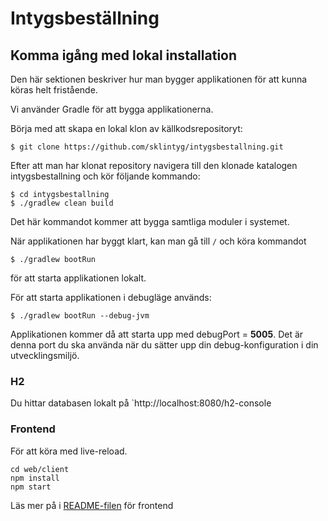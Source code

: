# Intygsbeställning

## Komma igång med lokal installation
Den här sektionen beskriver hur man bygger applikationen för att kunna köras helt fristående.

Vi använder Gradle för att bygga applikationerna.

Börja med att skapa en lokal klon av källkodsrepositoryt:

    $ git clone https://github.com/sklintyg/intygsbestallning.git

Efter att man har klonat repository navigera till den klonade katalogen intygsbestallning och kör följande kommando:

    $ cd intygsbestallning
    $ ./gradlew clean build

Det här kommandot kommer att bygga samtliga moduler i systemet. 

När applikationen har byggt klart, kan man gå till `/` och köra kommandot

    $ ./gradlew bootRun

för att starta applikationen lokalt.


För att starta applikationen i debugläge används:

    $ ./gradlew bootRun --debug-jvm
    
Applikationen kommer då att starta upp med debugPort = **5005**. Det är denna port du ska använda när du sätter upp din 
debug-konfiguration i din utvecklingsmiljö.

### H2
Du hittar databasen lokalt på `http://localhost:8080/h2-console

### Frontend
För att köra med live-reload.

    cd web/client
    npm install
    npm start
    
Läs mer på i [README-filen](web/client/README.md) för frontend
